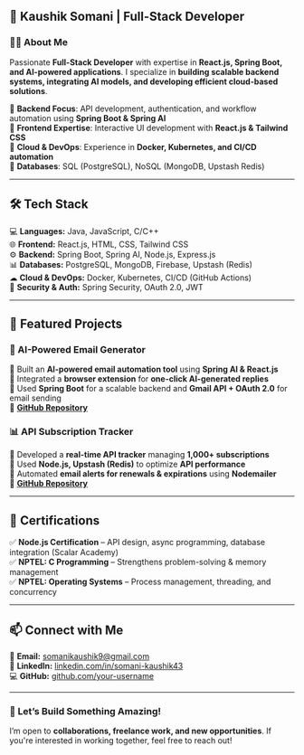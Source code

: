 ## 🚀 Kaushik Somani | Full-Stack Developer  

### 👨‍💻 About Me  
Passionate **Full-Stack Developer** with expertise in **React.js, Spring Boot, and AI-powered applications**. I specialize in **building scalable backend systems, integrating AI models, and developing efficient cloud-based solutions**.  

🔹 **Backend Focus**: API development, authentication, and workflow automation using **Spring Boot & Spring AI**  
🔹 **Frontend Expertise**: Interactive UI development with **React.js & Tailwind CSS**  
🔹 **Cloud & DevOps**: Experience in **Docker, Kubernetes, and CI/CD automation**  
🔹 **Databases**: SQL (PostgreSQL), NoSQL (MongoDB, Upstash Redis)  

---

## 🛠️ Tech Stack  
💻 **Languages:** Java, JavaScript, C/C++  
🌐 **Frontend:** React.js, HTML, CSS, Tailwind CSS  
⚙️ **Backend:** Spring Boot, Spring AI, Node.js, Express.js  
📊 **Databases:** PostgreSQL, MongoDB, Firebase, Upstash (Redis)  
☁ **Cloud & DevOps:** Docker, Kubernetes, CI/CD (GitHub Actions)  
🔐 **Security & Auth:** Spring Security, OAuth 2.0, JWT  

---

## 🚀 Featured Projects  

### 📧 AI-Powered Email Generator  
🔹 Built an **AI-powered email automation tool** using **Spring AI & React.js**  
🔹 Integrated a **browser extension** for **one-click AI-generated replies**  
🔹 Used **Spring Boot** for a scalable backend and **Gmail API + OAuth 2.0** for email sending  
📂 **[GitHub Repository](#)**  

### 📊 API Subscription Tracker  
🔹 Developed a **real-time API tracker** managing **1,000+ subscriptions**  
🔹 Used **Node.js, Upstash (Redis)** to optimize **API performance**  
🔹 Automated **email alerts for renewals & expirations** using **Nodemailer**  
📂 **[GitHub Repository](#)**  

---

## 📜 Certifications  
✅ **Node.js Certification** – API design, async programming, database integration (Scalar Academy)  
✅ **NPTEL: C Programming** – Strengthens problem-solving & memory management  
✅ **NPTEL: Operating Systems** – Process management, threading, and concurrency  

---

## 📫 Connect with Me  
📧 **Email:** somanikaushik9@gmail.com  
🔗 **LinkedIn:** [linkedin.com/in/somani-kaushik43](https://www.linkedin.com/in/kaushik-somani)  
💻 **GitHub:** [github.com/your-username](https://github.com/somanikaushik43)  

---

### 🚀 Let’s Build Something Amazing!  
I’m open to **collaborations, freelance work, and new opportunities**. If you're interested in working together, feel free to reach out!  
